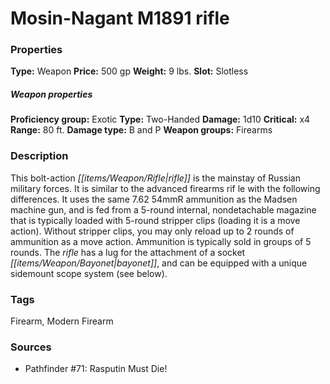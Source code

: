 ﻿---
Title: "Mosin-Nagant M1891 rifle"
Type: "Weapon"
Price: "500 gp"
Weight: "9 lbs."
Slot: "Slotless"
Proficiency group: "Exotic"
Weapon properties Type: "Two-Handed"
Damage: "1d10"
Critical: "x4"
Range: "80 ft."
Damage type: "B and P"
Weapon groups: "Firearms"
Description: |
  "This bolt-action rifle is the mainstay of Russian military forces. It is similar to the advanced firearms rif le with the following differences. It uses the same 7.62 54mmR ammunition as the Madsen machine gun, and is fed from a 5-round internal, nondetachable magazine that is typically loaded with 5-round stripper clips (loading it is a move action). Without stripper clips, you may only reload up to 2 rounds of ammunition as a move action. Ammunition is typically sold in groups of 5 rounds. The rifle has a lug for the attachment of a socket bayonet, and can be equipped with a unique sidemount scope system (see below)."
Sources: "['Pathfinder #71: Rasputin Must Die!']"
---

# Mosin-Nagant M1891 rifle

### Properties

**Type:** Weapon **Price:** 500 gp **Weight:** 9 lbs. **Slot:** Slotless

##### Weapon properties

**Proficiency group:** Exotic **Type:** Two-Handed **Damage:** 1d10 **Critical:** x4 **Range:** 80 ft. **Damage type:** B and P **Weapon groups:** Firearms

### Description

This bolt-action _[[items/Weapon/Rifle|rifle]]_ is the mainstay of Russian military forces. It is similar to the advanced firearms rif le with the following differences. It uses the same 7.62 54mmR ammunition as the Madsen machine gun, and is fed from a 5-round internal, nondetachable magazine that is typically loaded with 5-round stripper clips (loading it is a move action). Without stripper clips, you may only reload up to 2 rounds of ammunition as a move action. Ammunition is typically sold in groups of 5 rounds. The _rifle_ has a lug for the attachment of a socket _[[items/Weapon/Bayonet|bayonet]]_, and can be equipped with a unique sidemount scope system (see below).

### Tags

Firearm, Modern Firearm

### Sources

* Pathfinder #71: Rasputin Must Die!